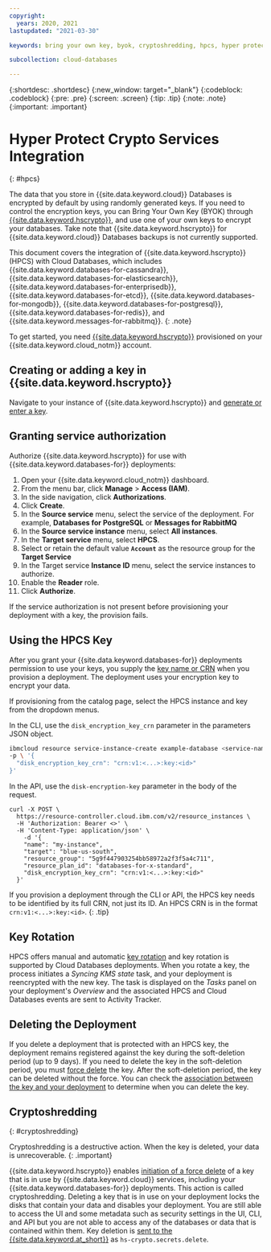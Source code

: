 ```yaml
---
copyright:
  years: 2020, 2021
lastupdated: "2021-03-30"

keywords: bring your own key, byok, cryptoshredding, hpcs, hyper protect crypto services

subcollection: cloud-databases

---
```


{:shortdesc: .shortdesc}
{:new_window: target="_blank"}
{:codeblock: .codeblock}
{:pre: .pre}
{:screen: .screen}
{:tip: .tip}
{:note: .note}
{:important: .important}

# Hyper Protect Crypto Services Integration
{: #hpcs}

The data that you store in {{site.data.keyword.cloud}} Databases is encrypted by default by using randomly generated keys. If you need to control the encryption keys, you can Bring Your Own Key (BYOK) through [{{site.data.keyword.hscrypto}}](/docs/hs-crypto?topic=hs-crypto-get-started), and use one of your own keys to encrypt your databases. Take note that {{site.data.keyword.hscrypto}} for {{site.data.keyword.cloud}} Databases backups is not currently supported. 

This document covers the integration of {{site.data.keyword.hscrypto}} (HPCS) with Cloud Databases, which includes {{site.data.keyword.databases-for-cassandra}},{{site.data.keyword.databases-for-elasticsearch}}, {{site.data.keyword.databases-for-enterprisedb}}, {{site.data.keyword.databases-for-etcd}}, {{site.data.keyword.databases-for-mongodb}}, {{site.data.keyword.databases-for-postgresql}}, {{site.data.keyword.databases-for-redis}}, and {{site.data.keyword.messages-for-rabbitmq}}.
{: .note}

To get started, you need [{{site.data.keyword.hscrypto}}](/catalog/services/hyper-protect-crypto-services) provisioned on your {{site.data.keyword.cloud_notm}} account. 

## Creating or adding a key in {{site.data.keyword.hscrypto}}

Navigate to your instance of {{site.data.keyword.hscrypto}} and [generate or enter a key](/docs/hs-crypto?topic=hs-crypto-get-started).

## Granting service authorization

Authorize {{site.data.keyword.hscrypto}} for use with {{site.data.keyword.databases-for}} deployments:

1. Open your {{site.data.keyword.cloud_notm}} dashboard.
2. From the menu bar, click **Manage** &gt; **Access (IAM)**.
3. In the side navigation, click **Authorizations**.
4. Click **Create**.
5. In the **Source service** menu, select the service of the deployment. For example, **Databases for PostgreSQL** or **Messages for RabbitMQ**
6. In the **Source service instance** menu, select **All instances**.
7. In the **Target service** menu, select **HPCS**.
8. Select or retain the default value **`Account`** as the resource group for the **Target Service**
9. In the Target service **Instance ID** menu, select the service instances to authorize.
10. Enable the **Reader** role.
11. Click **Authorize**.

If the service authorization is not present before provisioning your deployment with a key, the provision fails.

## Using the HPCS Key

After you grant your {{site.data.keyword.databases-for}} deployments permission to use your keys, you supply the [key name or CRN](/docs/hs-crypto?topic=hs-crypto-view-keys) when you provision a deployment. The deployment uses your encryption key to encrypt your data.

If provisioning from the catalog page, select the HPCS instance and key from the dropdown menus.

In the CLI, use the `disk_encryption_key_crn` parameter in the parameters JSON object.
```bash
ibmcloud resource service-instance-create example-database <service-name> standard us-south \
-p \ '{
  "disk_encryption_key_crn": "crn:v1:<...>:key:<id>"
}'
```

In the API, use the `disk-encryption-key` parameter in the body of the request.
```curl
curl -X POST \
  https://resource-controller.cloud.ibm.com/v2/resource_instances \
  -H 'Authorization: Bearer <>' \
  -H 'Content-Type: application/json' \
    -d '{
    "name": "my-instance",
    "target": "blue-us-south",
    "resource_group": "5g9f447903254bb58972a2f3f5a4c711",
    "resource_plan_id": "databases-for-x-standard",
    "disk_encryption_key_crn": "crn:v1:<...>:key:<id>"
  }'
```

If you provision a deployment through the CLI or API, the HPCS key needs to be identified by its full CRN, not just its ID. An HPCS CRN is in the format `crn:v1:<...>:key:<id>`.
{: .tip}

## Key Rotation

HPCS offers manual and automatic [key rotation](/docs/hs-crypto?topic=hs-crypto-set-rotation-policy) and key rotation is supported by Cloud Databases deployments. When you rotate a key, the process initiates a _Syncing KMS state_ task, and your deployment is reencrypted with the new key. The task is displayed on the _Tasks_ panel on your deployment's _Overview_ and the associated HPCS and Cloud Databases events are sent to Activity Tracker.

## Deleting the Deployment

If you delete a deployment that is protected with an HPCS key, the deployment remains registered against the key during the soft-deletion period (up to 9 days). If you need to delete the key in the soft-deletion period, you must [force delete](/docs/hs-crypto?topic=hs-crypto-delete-keys) the key. After the soft-deletion period, the key can be deleted without the force. You can check the [association between the key and your deployment](/docs/hs-crypto?topic=hs-crypto-view-key-details) to determine when you can delete the key.

## Cryptoshredding
{: #cryptoshredding}

Cryptoshredding is a destructive action. When the key is deleted, your data is unrecoverable.
{: .important}

{{site.data.keyword.hscrypto}} enables [initiation of a force delete](/docs/hs-crypto?topic=hs-crypto-delete-keys) of a key that is in use by {{site.data.keyword.cloud}} services, including your {{site.data.keyword.databases-for}} deployments. This action is called cryptoshredding. Deleting a key that is in use on your deployment locks the disks that contain your data and disables your deployment. You are still able to access the UI and some metadata such as security settings in the UI, CLI, and API but you are not able to access any of the databases or data that is contained within them. Key deletion is [sent to the {{site.data.keyword.at_short}}](/docs/hs-crypto?topic=hs-crypto-at-events) as `hs-crypto.secrets.delete`.


